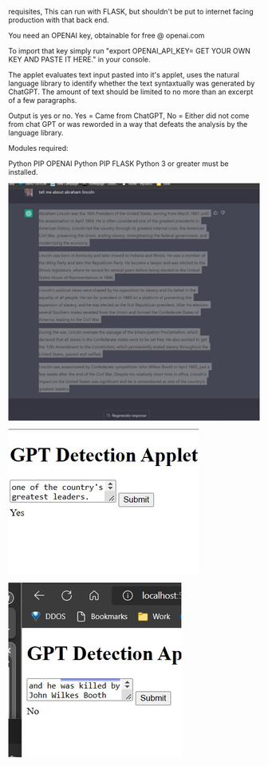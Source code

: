 requisites, This can run with FLASK, but shouldn't be put to internet facing production with that back end. 

You need an OPENAI key, obtainable for free @ openai.com

To import that key simply run "export OPENAI_API_KEY= GET YOUR OWN KEY AND PASTE IT HERE." in your console.



The applet evaluates text input pasted into it's applet, uses the natural language library to identify whether the text syntaxtually was generated by ChatGPT.  The amount of text should be limited to no more than an excerpt of a few paragraphs. 


Output is yes or no.  Yes = Came from ChatGPT, No = Either did not come from chat GPT or was reworded in a way that defeats the analysis by the language library.

Modules required:

Python PIP OPENAI
Python PIP FLASK
Python 3 or greater must be installed. 


![Chat GPT Output](https://github.com/chrisjchandler/gptdetectionserver/blob/main/gptout.jpg "ChatGPT output inquiring about Abe Lincoln")

![Open AI detection positive](https://github.com/chrisjchandler/gptdetectionserver/blob/main/GPTyes.jpg "OpenAI detection indicating that the content came from ChatGPT")

![Open AI detection negative](https://github.com/chrisjchandler/gptdetectionserver/blob/main/gptno.jpg "Open AI detection of summary text about Abe not generated by CHAT GPT")
